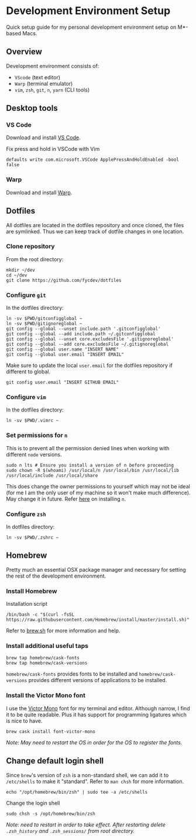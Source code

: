 # Development Environment Setup

Quick setup guide for my personal development environment setup on M*-based Macs.

## Overview
Development environment consists of:
- `VScode` (text editor)
- `Warp` (terminal emulator)
- `vim`, `zsh`, `git`, `n`, `yarn` (CLI tools)

## Desktop tools
### VS Code
Download and install [VS Code](https://code.visualstudio.com/).

Fix press and hold in VSCode with Vim
```shell
defaults write com.microsoft.VSCode ApplePressAndHoldEnabled -bool false
```

### Warp
Download and install [Warp](https://warp.dev).

## Dotfiles
All dotfiles are located in the dotfiles repository and once cloned, the files are symlinked. Thus we can keep track of dotfile changes in one location.

### Clone repository
From the root directory:
```shell
mkdir ~/dev
cd ~/dev
git clone https://github.com/fycdev/dotfiles
```

### Configure `git`
In the dotfiles directory:
```shell
ln -sv $PWD/gitconfigglobal ~
ln -sv $PWD/gitignoreglobal ~
git config --global --unset include.path '.gitconfigglobal'
git config --global --add include.path ~/.gitconfigglobal
git config --global --unset core.excludesFile '.gitignoreglobal'
git config --global --add core.excludesFile ~/.gitignoreglobal
git config --global user.name "INSERT NAME"
git config --global user.email "INSERT EMAIL"
```

Make sure to update the local `user.email` for the dotfiles repository if different to global.
```shell
git config user.email "INSERT GITHUB EMAIL"
```

### Configure `vim`
In the dotfiles directory:
```shell
ln -sv $PWD/.vimrc ~
```

### Set permissions for `n`
This is to prevent all the permission denied lines when working with different `node` versions.
```shell
sudo n lts # Ensure you install a version of n before proceeding
sudo chown -R $(whoami) /usr/local/n /usr/local/bin /usr/local/lib /usr/local/include /usr/local/share
```
This does change the owner permissions to yourself which may not be ideal (for me I am the only user of my machine so it won't make much difference). May change it in future. Refer [here](https://github.com/tj/n#installation) on installing `n`.

### Configure `zsh`
In dotfiles directory:
```shell
ln -sv $PWD/.zshrc ~
```

## Homebrew
Pretty much an essential OSX package manager and necessary for setting the rest of the development environment.
### Install Homebrew
Installation script
```shell
/bin/bash -c "$(curl -fsSL https://raw.githubusercontent.com/Homebrew/install/master/install.sh)"
```
Refer to [brew.sh](brew.sh) for more information and help.

### Install additional useful taps
```shell
brew tap homebrew/cask-fonts
brew tap homebrew/cask-versions
```
`homebrew/cask-fonts` provides fonts to be installed and `homebrew/cask-versions` provides different versions of applications to be installed.


### Install the Victor Mono font
I use the [Victor Mono](https://rubjo.github.io/victor-mono/) font for my terminal and editor. Although narrow, I find it to be quite readable. Plus it has support for programming ligatures which is nice to have.
```shell
brew cask install font-victor-mono
```
_Note: May need to restart the OS in order for the OS to register the fonts._

## Change default login shell
Since `brew`'s version of `zsh` is a non-standard shell, we can add it to `/etc/shells` to make it "standard". Refer to `man chsh` for more information.
```shell
echo "/opt/homebrew/bin/zsh" | sudo tee -a /etc/shells
```
Change the login shell
```shell
sudo chsh -s /opt/homebrew/bin/zsh
```
_Note: need to restart in order to take effect. After restarting delete `.zsh_history` and `.zsh_sessions/` from root directory._


